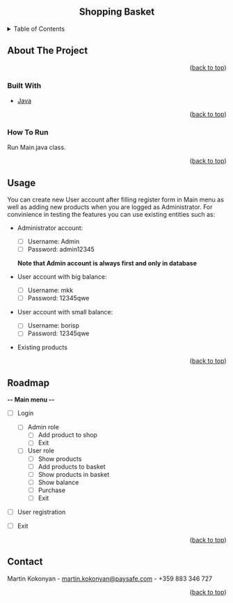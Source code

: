 <div id="top"></div>


<br />
<div align="center">

<h2 align="center">Shopping Basket</h2>

</div>



<details>
  <summary>Table of Contents</summary>
  <ol>
    <li>
      <a href="#about-the-project">About The Project</a>
      <ul>
        <li><a href="#built-with">Built With</a></li>
      </ul>
    </li>
    <li>
      <a href="#getting-started">Getting Started</a>
      <ul>
        <li><a href="#how-to-run">How To Run</a></li>
      </ul>
    </li>
    <li><a href="#usage">Usage</a></li>
    <li><a href="#roadmap">Roadmap</a></li>
    <li><a href="#contact">Contact</a></li>
  </ol>
</details>


## About The Project

<p align="right">(<a href="#top">back to top</a>)</p>



### Built With

* [Java](https://www.java.com/)

<p align="right">(<a href="#top">back to top</a>)</p>


### How To Run

Run Main.java class.

<p align="right">(<a href="#top">back to top</a>)</p>



<!-- USAGE EXAMPLES -->
## Usage

You can create new User account after filling register form in Main menu as well as adding new products when you are logged as Administrator.
For convinience in testing the features you can use existing entities such as:
 * Administrator account: 
    - [ ] Username: Admin
    - [ ] Password: admin12345
   
    <p>
    <strong> Note that Admin account is always first and only in database </strong> 
    </p>

  * User account with big balance: 
    - [ ] Username: mkk
    - [ ] Password: 12345qwe

  * User account with small balance: 
    - [ ] Username: borisp
    - [ ] Password: 12345qwe
  
  * Existing products

<p align="right">(<a href="#top">back to top</a>)</p>




## Roadmap

<strong>-- Main menu --</strong>
- [ ] Login
   
    <!-- Administrator menu -->
    - [ ] Admin role
        - [ ] Add product to shop    
        - [ ] Exit  
   
    <!-- User menu -->
    - [ ] User role
        - [ ] Show products   
        - [ ] Add products to basket  
        - [ ] Show products in basket  
        - [ ] Show balance
        - [ ] Purchase    
        - [ ] Exit  

- [ ] User registration 
- [ ] Exit

 

<p align="right">(<a href="#top">back to top</a>)</p>


## Contact

Martin Kokonyan - martin.kokonyan@paysafe.com - +359 883 346 727



<p align="right">(<a href="#top">back to top</a>)</p>

